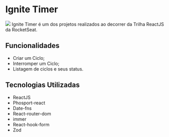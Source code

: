 # Ignite Timer
<img src="https://i.imgur.com/ArbLJiM.gif">
Ignite Timer é um dos projetos realizados ao decorrer da Trilha ReactJS da RocketSeat.

## Funcionalidades
- Criar um Ciclo;
- Interromper um Ciclo;
- Listagem de ciclos e seus status.

## Tecnologias Utilizadas
- ReactJS
- Phosport-react
- Date-fns
- React-router-dom
- immer
- React-hook-form
- Zod
